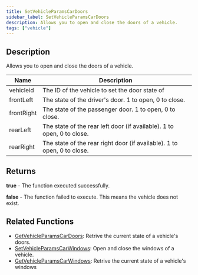 ```yaml
---
title: SetVehicleParamsCarDoors
sidebar_label: SetVehicleParamsCarDoors
description: Allows you to open and close the doors of a vehicle.
tags: ["vehicle"]
---
```


<VersionWarn version='SA-MP 0.3.7' />

## Description

Allows you to open and close the doors of a vehicle.

| Name            | Description                                                             |
| --------------- | ----------------------------------------------------------------------- |
| vehicleid       | The ID of the vehicle to set the door state of                          |
| frontLeft       | The state of the driver's door. 1 to open, 0 to close.                  |
| frontRight      | The state of the passenger door. 1 to open, 0 to close.                 |
| rearLeft        | The state of the rear left door (if available). 1 to open, 0 to close.  |
| rearRight       | The state of the rear right door (if available). 1 to open, 0 to close. |

## Returns

**true** - The function executed successfully.

**false** - The function failed to execute. This means the vehicle does not exist.

## Related Functions

- [GetVehicleParamsCarDoors](GetVehicleParamsCarDoors): Retrive the current state of a vehicle's doors.
- [SetVehicleParamsCarWindows](SetVehicleParamsCarWindows): Open and close the windows of a vehicle.
- [GetVehicleParamsCarWindows](GetVehicleParamsCarWindows): Retrive the current state of a vehicle's windows
